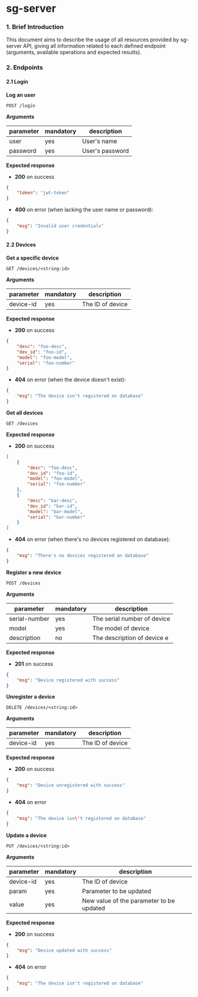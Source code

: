 # sg-server

### 1. Brief Introduction

This document aims to describe the usage of all resources provided by sg-server
API, giving all information related to each defined endpoint (arguments,
available operations and expected results).

### 2. Endpoints

#### 2.1 Login

**Log an user**

`POST /login`

**Arguments**

|   parameter   | mandatory |         description         |
|---------------|-----------|-----------------------------|
|      user     |    yes    | User's name                 |
|    password   |    yes    | User's password             |

**Expected response**

- **200** on success

```json
{
    "token": "jwt-token"
}
```

- **400** on error (when lacking the user name or password):

```json
{
    "msg": "Invalid user credentials"
}
```

#### 2.2 Devices

**Get a specific device**

`GET /devices/<string:id>`

**Arguments**

|   parameter   | mandatory |           description              |
|---------------|-----------|------------------------------------|
|   device-id   |    yes    | The ID of device                   |

**Expected response**

- **200** on success

```json
{
    "desc": "foo-desc",
    "dev_id": "foo-id",
    "model": "foo-model",
    "serial": "foo-number"
}
```

- **404** on error (when the device doesn't exist):

```json
{
    "msg": "The device isn't registered on database"
}
```

**Get all devices**

`GET /devices`

**Expected response**

- **200** on success

```json
[
    {
        "desc": "foo-desc",
        "dev_id": "foo-id",
        "model": "foo-model",
        "serial": "foo-number"
    },
    {
        "desc": "bar-desc",
        "dev_id": "bar-id",
        "model": "bar-model",
        "serial": "bar-number"
    }
]
```

- **404** on error (when there's no devices registered on database):

```json
{
    "msg": "There's no devices registered on database"
}
```

**Register a new device**

`POST /devices`

**Arguments**

|   parameter   | mandatory |           description              |
|---------------|-----------|------------------------------------|
| serial-number |    yes    | The serial number of device        |
|     model     |    yes    | The model of device                |
|  description  |    no     | The description of device e        |

**Expected response**

- **201** on success

```json
{
    "msg": "Device registered with success"
}
```

**Unregister a device**

`DELETE /devices/<string:id>`

**Arguments**

|   parameter   | mandatory |           description              |
|---------------|-----------|------------------------------------|
|   device-id   |    yes    | The ID of device                   |

**Expected response**

- **200** on success
```json
{
    "msg": "Device unregistered with success"
}
```

- **404** on error
```json
{
    "msg": "The device isn\'t registered on database"
}
```

**Update a device**

`PUT /devices/<string:id>`

**Arguments**

|  parameter  | mandatory |                   description                   |
|-------------|-----------|-------------------------------------------------|
|  device-id  |    yes    | The ID of device                                |
|    param    |    yes    | Parameter to be updated                         |
|    value    |    yes    | New value of the parameter to be updated        |

**Expected response**

- **200** on success

```json
{
    "msg": "Device updated with success"
}
```

- **404** on error

```json
{
    "msg": "The device isn't registered on database"
}
```
